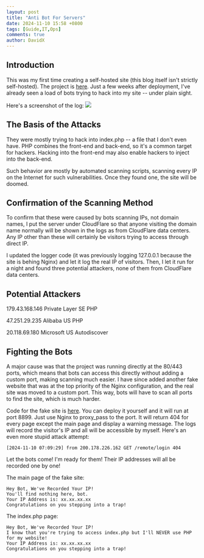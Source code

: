 ```yaml
---
layout: post
title: "Anti Bot For Servers"
date: 2024-11-10 15:58 +0800
tags: [Guide,IT,Ops]
comments: true
author: DavidX
---
```

## Introduction
This was my first time creating a self-hosted site (this blog itself isn't strictly self-hosted). The project is [here](https://github.com/Davidasx/flask-gpt). Just a few weeks after deployment, I've already seen a load of bots trying to hack into my site -- under plain sight. 

Here's a screenshot of the log:
![](https://blog.davidx.top/images/pic2024111001.png)

## The Basis of the Attacks
They were mostly trying to hack into index.php -- a file that I don't even have. PHP combines the front-end and back-end, so it's a common target for hackers. Hacking into the front-end may also enable hackers to inject into the back-end.

Such behavior are mostly by automated scanning scripts, scanning every IP on the Internet for such vulnerabilities. Once they found one, the site will be doomed.

## Confirmation of the Scanning Method
To confirm that these were caused by bots scanning IPs, not domain names, I put the server under CloudFlare so that anyone visiting the domain name normally will be shown in the logs as from CloudFlare data centers. Any IP other than these will certainly be visitors trying to access through direct IP.

I updated the logger code (it was previously logging 127.0.0.1 because the site is behing Nginx) and let it log the real IP of visitors. Then, I let it run for a night and found three potential attackers, none of them from CloudFlare data centers.

## Potential Attackers
179.43.168.146  Private Layer  SE        PHP          

47.251.29.235   Alibaba        US        PHP          

20.118.69.180   Microsoft      US        Autodiscover 

## Fighting the Bots
A major cause was that the project was running directly at the 80/443 ports, which means that bots can access this directly without adding a custom port, making scanning much easier. I have since added another fake website that was at the top priority of the Nginx configuration, and the real site was moved to a custom port. This way, bots will have to scan all ports to find the site, which is much harder.

Code for the fake site is [here](https://github.com/Davidasx/bot). You can deploy it yourself and it will run at port 8899. Just use Nginx to proxy_pass to the port. It will return 404 for every page except the main page and display a warning message. The logs will record the visitor's IP and all will be accessible by myself. Here's an even more stupid attack attempt:
```
[2024-11-10 07:09:29] from 200.178.226.162 GET /remote/login 404
```

Let the bots come! I'm ready for them! Their IP addresses will all be recorded one by one!

The main page of the fake site:
```
Hey Bot, We've Recorded Your IP!
You'll find nothing here, bot.
Your IP Address is: xx.xx.xx.xx
Congratulations on you stepping into a trap!
```

The index.php page:
```
Hey Bot, We've Recorded Your IP!
I know that you're trying to access index.php but I'll NEVER use PHP for my website!
Your IP Address is: xx.xx.xx.xx
Congratulations on you stepping into a trap!
```